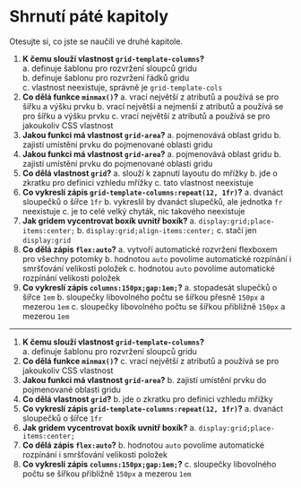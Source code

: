 # Shrnutí páté kapitoly

Otesujte si, co jste se naučili ve druhé kapitole.

1. **K čemu slouží vlastnost `grid-template-columns`?**  
a. definuje šablonu pro rozvržení sloupců gridu  
b. definuje šablonu pro rozvržení řádků gridu  
c. vlastnost neexistuje, správně je `grid-template-cols`
1. **Co dělá funkce `minmax()`?**
a. vrací největší z atributů a používá se pro šířku a výšku prvku
b. vrací největší a nejmenší z atributů a používá se pro šířku a výšku prvku
c. vrací největší z atributů a používá se pro jakoukoliv CSS vlastnost
1. **Jakou funkci má vlastnost `grid-area`?**
a. pojmenovává oblast gridu
b. zajistí umístění prvku do pojmenované oblasti gridu
1. **Jakou funkci má vlastnost `grid-area`?**
a. pojmenovává oblast gridu
b. zajistí umístění prvku do pojmenované oblasti gridu
1. **Co dělá vlastnost `grid`?**
a. slouží k zapnutí layoutu do mřížky
b. jde o zkratku pro definici vzhledu mřížky
c. tato vlastnost neexistuje
1. **Co vykreslí zápis `grid-template-columns:repeat(12, 1fr)`?**
a. dvanáct sloupečků o šířce `1fr`
b. vykreslil by dvanáct slupečků, ale jednotka `fr` neexistuje
c. je to celé velký chyták, nic takového neexistuje
1. **Jak gridem vycentrovat boxík uvnitř boxík?**
a. `display:grid;place-items:center;`
b. `display:grid;align-items:center;`
c. stačí jen `display:grid`
1. **Co dělá zápis `flex:auto`?**
a. vytvoří automatické rozvržení flexboxem pro všechny potomky
b. hodnotou `auto` povolíme automatické rozpínání i smršťování velikosti položek
c. hodnotou `auto` povolíme automatické rozpínání velikosti položek
1. **Co vykreslí zápis `columns:150px;gap:1em;`?**
a. stopadesát slupečků o šířce `1em`
b. sloupečky libovolného počtu se šířkou přesně `150px` a mezerou `1em`
c. sloupečky libovolného počtu se šířkou přibližně `150px` a mezerou `1em`


---

1. **K čemu slouží vlastnost `grid-template-columns`?**  
a. definuje šablonu pro rozvržení sloupců gridu
1. **Co dělá funkce `minmax()`?**
c. vrací největší z atributů a používá se pro jakoukoliv CSS vlastnost
1. **Jakou funkci má vlastnost `grid-area`?**
b. zajistí umístění prvku do pojmenované oblasti gridu
1. **Co dělá vlastnost `grid`?**
b. jde o zkratku pro definici vzhledu mřížky
1. **Co vykreslí zápis `grid-template-columns:repeat(12, 1fr)`?**
a. dvanáct sloupečků o šířce `1fr`
1. **Jak gridem vycentrovat boxík uvnitř boxík?**
a. `display:grid;place-items:center;`
1. **Co dělá zápis `flex:auto`?**
b. hodnotou `auto` povolíme automatické rozpínání i smršťování velikosti položek
1. **Co vykreslí zápis `columns:150px;gap:1em;`?**
c. sloupečky libovolného počtu se šířkou přibližně `150px` a mezerou `1em`
